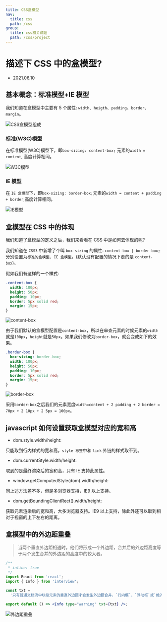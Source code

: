 ```yaml
---
title: CSS盒模型
nav:
  title: css
  path: /css
group:
  title: css相关试题
  path: /css/project
---
```


# 描述下 CSS 中的盒模型?

- 2021.06.10

## 基本概念：标准模型+IE 模型

我们知道在盒模型中主要有 5 个属性: `width`、`heigth`、`padding`、`border`、`margin`。

![CSS盒模型组成](https://img-blog.csdnimg.cn/20210610203851654.png?x-oss-process=image/watermark,type_ZmFuZ3poZW5naGVpdGk,shadow_10,text_aHR0cHM6Ly9ibG9nLmNzZG4ubmV0L3hqbDI3MTMxNA==,size_16,color_FFFFFF,t_70)

### 标准(W3C)模型

在标准模型(W3C)模型下，即`box-sizing: content-box;` 元素的`width = content`, 高度计算相同。

![W3C模型](https://img-blog.csdnimg.cn/20210610205922349.png?x-oss-process=image/watermark,type_ZmFuZ3poZW5naGVpdGk,shadow_10,text_aHR0cHM6Ly9ibG9nLmNzZG4ubmV0L3hqbDI3MTMxNA==,size_16,color_FFFFFF,t_70)

### IE 模型

在 `IE 盒模型`下，即`box-sizing: border-box;`元素的`width = content + padding + border`,高度计算相同。

![IE模型](https://img-blog.csdnimg.cn/20210610205855268.png?x-oss-process=image/watermark,type_ZmFuZ3poZW5naGVpdGk,shadow_10,text_aHR0cHM6Ly9ibG9nLmNzZG4ubmV0L3hqbDI3MTMxNA==,size_16,color_FFFFFF,t_70)

## 盒模型在 CSS 中的体现

我们知道了盒模型的定义之后，我们来看看在 CSS 中是如何去体现的呢?

我们知道在 `CSS3` 中新增了个叫 `box-sizing` 的属性: `content-box | border-box;`分别设置为`标准的盒模型`、`IE 盒模型`。(默认没有配置的情况下走的是 `content-box`)。

假如我们有这样的一个样式:

```css
.content-box {
  width: 100px;
  height: 50px;
  padding: 10px;
  border: 5px solid red;
  margin: 15px;
}
```

![content-box](https://img-blog.csdnimg.cn/2021061021061368.png)

由于我们默认的盒模型配置是`content-box`，所以在审查元素的时候元素的`width`就是`100px`，`height`就是`50px`。如果我们修改为`border-box`，就会变成如下的效果。

```css
.border-box {
  box-sizing: border-box;
  width: 100px;
  height: 50px;
  padding: 10px;
  border: 5px solid red;
  margin: 15px;
}
```

![border-box](https://img-blog.csdnimg.cn/20210610211201396.png)

采用`border-box`之后我们的元素宽度`width=content + 2 padding + 2 border = 70px + 2 10px + 2 5px = 100px`。

## javascript 如何设置获取盒模型对应的宽和高

- dom.style.width/height:

只能取到行内样式的宽和高，`style 标签`中和 `link` 外链的样式取不到。

- dom.currentStyle.width/height:

取到的是最终渲染后的宽和高，只有 IE 支持此属性。

- window.getComputedStyle(dom).width/height:

同上述方法差不多，但是多浏览器支持，IE9 以上支持。

- dom.getBoundingClientRect().width/height:

获取元素渲染后的宽和高，大多浏览器支持。IE9 以上支持，除此外还可以取到相对于视窗的上下左右的距离。

## 盒模型中的外边距重叠

> 当两个垂直外边距相遇时，他们将形成一个外边距，合并后的外边距高度等于两个发生合并的外边距的高度中的较大者。

```jsx
/**
 * inline: true
 */
import React from 'react';
import { Info } from 'interview';

const txt =
  '只有普通文档流中块级元素的垂直外边距才会发生外边距合并，`行内框`、`浮动框`或`绝对定位之间`的外边距不会合并。';

export default () => <Info type="warning" txt={txt} />;
```

![外边距重叠](https://img-blog.csdnimg.cn/20210610212806685.png?x-oss-process=image/watermark,type_ZmFuZ3poZW5naGVpdGk,shadow_10,text_aHR0cHM6Ly9ibG9nLmNzZG4ubmV0L3hqbDI3MTMxNA==,size_16,color_FFFFFF,t_70)
